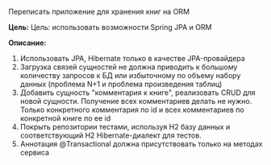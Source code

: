 Переписать приложение для хранения книг на ORM

**Цель:**
Цель: использовать возможности Spring JPA и ORM

**Описание:**
1. Использовать JPA, Hibernate только в качестве JPA-провайдера
2. Загрузка связей сущностей не должна приводить к большому количеству
   запросов к БД или избыточному по объему набору данных (проблема N+1 и
   проблема произведения таблиц)
3. Добавить сущность "комментария к книге", реализовать CRUD для новой
   сущности. Получение всех комментариев делать не нужно. Только
   конкретного комментария по id и всех комментариев по конкретной книге по
   ее id
4. Покрыть репозитории тестами, используя H2 базу данных и
   соответствующий H2 Hibernate-диалект для тестов.
5. Аннотация @Transactional должна присутствовать только на методах сервиса
